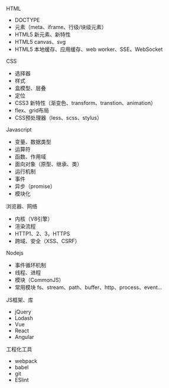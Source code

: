 HTML

- DOCTYPE
- 元素（meta、iframe、行级/块级元素）
- HTML5 新元素、新特性
- HTML5 canvas、svg
- HTML5 本地缓存、应用缓存、web worker、SSE、WebSocket

CSS

- 选择器
- 样式
- 盒模型、层叠
- 定位
- CSS3 新特性（渐变色、transform、transtion、animation）
- flex、grid布局
- CSS预处理器（less、scss、stylus）

Javascript

- 变量、数据类型
- 运算符
- 函数、作用域
- 面向对象（原型、继承、类）
- 运行机制
- 事件
- 异步（promise）
- 模块化

浏览器、网络

- 内核（V8引擎）
- 渲染流程
- HTTP1、2、3，HTTPS
- 跨域、安全（XSS、CSRF）

Nodejs

- 事件循环机制
- 线程、进程
- 模块（CommonJS）
- 常用模块 fs、stream、path、buffer、http、process、event...

JS框架、库

- jQuery
- Lodash
- Vue
- React
- Angular

工程化工具

- webpack
- babel
- git
- ESlint